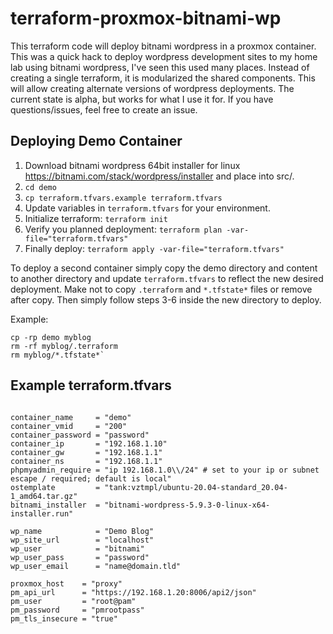 # terraform-proxmox-bitnami-wp

This terraform code will deploy bitnami wordpress in a proxmox container.  This was a quick hack to deploy wordpress development sites to my home lab using bitnami wordpress, I've seen this used many places.  Instead of creating a single terraform, it is modularized the shared components.  This will allow creating alternate versions of wordpress deployments.  The current state is alpha, but works for what I use it for.  If you have questions/issues, feel free to create an issue.

## Deploying Demo Container

  1. Download bitnami wordpress 64bit installer for linux https://bitnami.com/stack/wordpress/installer and place into src/.
  2. `cd demo`
  3. `cp terraform.tfvars.example terraform.tfvars`
  4. Update variables in `terraform.tfvars` for your environment.
  5. Initialize terraform: `terraform init`
  5. Verify you planned deployment: `terraform plan -var-file="terraform.tfvars"`
  6. Finally deploy: `terraform apply -var-file="terraform.tfvars"`

To deploy a second container simply copy the demo directory and content to another directory and update `terraform.tfvars` to reflect the new desired deployment.  Make not to copy `.terraform` and `*.tfstate*` files or remove after copy.  Then simply follow steps 3-6 inside the new directory to deploy.

Example:

```
cp -rp demo myblog
rm -rf myblog/.terraform
rm myblog/*.tfstate*`
```

## Example terraform.tfvars

```

container_name     = "demo"
container_vmid     = "200"
container_password = "password"
container_ip       = "192.168.1.10"
container_gw       = "192.168.1.1"
container_ns       = "192.168.1.1"
phpmyadmin_require = "ip 192.168.1.0\\/24" # set to your ip or subnet escape / required; default is local"
ostemplate         = "tank:vztmpl/ubuntu-20.04-standard_20.04-1_amd64.tar.gz"
bitnami_installer  = "bitnami-wordpress-5.9.3-0-linux-x64-installer.run"

wp_name            = "Demo Blog"
wp_site_url        = "localhost"
wp_user            = "bitnami"
wp_user_pass       = "password"
wp_user_email      = "name@domain.tld"

proxmox_host    = "proxy"
pm_api_url      = "https://192.168.1.20:8006/api2/json"
pm_user         = "root@pam"
pm_password     = "pmrootpass"
pm_tls_insecure = "true"
```

